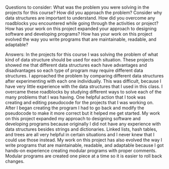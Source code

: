Questions to consider:
    What was the problem you were solving in the projects for this course?
    How did you approach the problem? Consider why data structures are important to understand.
    How did you overcome any roadblocks you encountered while going through the activities or project?
    How has your work on this project expanded your approach to designing software and developing programs?
    How has your work on this project evolved the way you write programs that are maintainable, readable, and adaptable?

Answers:
	In the projects for this course I was solving the problem of what kind of data structure should be used for each situation. These projects showed me that different data structures each have advantages and disadvantages so each type of program may require different data structures. I approached the problem by comparing different data structures after experimenting with each one individually. This was difficult, because I have very little experience with the data structures that I used in this class. I overcame these roadblocks by studying different ways to solve each of the many problems that I was having. One helpful action that I took was creating and editing pseudocode for the projects that I was working on. After I began creating the program I had to go back and modify the pseudocode to make it more correct but it helped me get started. My work on this project expanded my approach to designing software and developing programs because originally I did not have any experience with data structures besides strings and dictionaries. Linked lists, hash tables, and trees are all very helpful in certain situations and I never knew that I could use those instead. My work on this project has also evolved the way I write programs that are maintainable, readable, and adaptable because I got hands-on experience creating modular programs with proper comments. Modular programs are created one piece at a time so it is easier to roll back changes.
